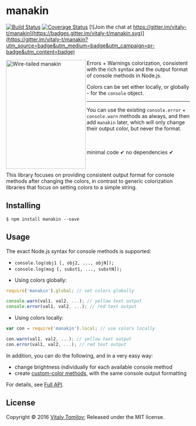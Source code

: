 manakin
=======

[![Build Status](https://travis-ci.org/vitaly-t/manakin.svg?branch=master)](https://travis-ci.org/vitaly-t/manakin)
[![Coverage Status](https://coveralls.io/repos/vitaly-t/manakin/badge.svg?branch=master)](https://coveralls.io/r/vitaly-t/manakin?branch=master)
[![Join the chat at https://gitter.im/vitaly-t/manakin](https://badges.gitter.im/vitaly-t/manakin.svg)](https://gitter.im/vitaly-t/manakin?utm_source=badge&utm_medium=badge&utm_campaign=pr-badge&utm_content=badge)

<img align="left" width="218" height="298" src="https://s31.postimg.org/y3s1ucqor/manakin.jpg" alt="Wire-tailed manakin">

Errors + Warnings colorization, consistent with the rich syntax and the output format of console methods in Node.js.

Colors can be set either locally, or globally - for the `console` object.

---

You can use the existing `console.error` + `console.warn` methods as always, and then add `manakin` later, which will only change their output color, but never the format.

<br/><br/>
minimal code &#10004; no dependencies &#10004;

<br/>

This library focuses on providing consistent output format for console methods after changing the colors, in contrast to generic colorization
libraries that focus on setting colors to a simple string.

## Installing

```
$ npm install manakin --save
```

## Usage

The exact Node.js syntax for console methods is supported:

- `console.log(obj1 [, obj2, ..., objN]);`
- `console.log(msg [, subst1, ..., substN]);`

* Using colors globally:

```js
require('manakin').global; // set colors globally

console.warn(val1, val2, ...); // yellow text output
console.error(val1, val2, ...); // red text output
```

* Using colors locally:

```js
var con = require('manakin').local; // use colors locally

con.warn(val1, val2, ...); // yellow text output
con.error(val1, val2, ...); // red text output
```

In addition, you can do the following, and in a very easy way:

- change brightness individually for each available console method
- create [custom-color methods](https://github.com/vitaly-t/manakin/blob/master/API.md#custom-methods), with the same console output formatting   
 
For details, see [Full API].

## License

Copyright © 2016 [Vitaly Tomilov](https://github.com/vitaly-t);
Released under the MIT license.

[Full API]:API.md
[global]:#global  
[local]:#local
[shared]:#shared
